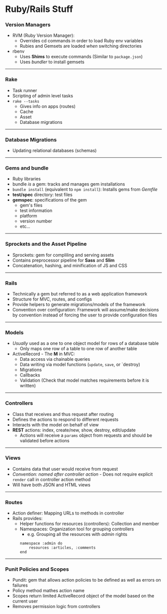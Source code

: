 # Ruby/Rails Stuff

### Version Managers
- RVM (Ruby Version Manager): 
  - Overrides cd commands in order to load Ruby env variables
  - Rubies and Gemsets are loaded *when* switching directories
- rbenv
  - Uses **Shims** to execute commands (Similar to `package.json`)
  - Uses *bundler* to install gemsets
  
---
### Rake
- Task runner
- Scripting of admin level tasks
- `rake --tasks`
  - Gives info on apps (routes)
  - Cache
  - Asset
  - Database migrations

---
### Database Migrations
- Updating relational databases (schemas)

---
### Gems and bundle
- Ruby libraries
- bundle *is* a gem: tracks and manages gem installations
- `bundle install` (equivalent to `npm install`): Installs gems from *Gemfile*
- **test/spec** directory: test files
- **gemspec**: specifications of the gem
  - gem's files
  - test information
  - platform
  - version number
  - etc...

---
### Sprockets and the Asset Pipeline
  - Sprockets: gem for compliling and serving assets
  - Contains preprocessor pipeline for **Sass** and **Slim**
  - Concatenation, hashing, and minification of JS and CSS
  
---
### Rails
  - Technically a gem but referred to as a web application framework
  - Structure for MVC, routes, and configs
  - Provide helpers to generate migrations/models of the framework
  - Convention over configuration: Framework will assume/make decisions by convention instead of forcing the user to provide configuration files
  
---
### Models
  - *Usually* used as a one to one object model for rows of a database table
    - Only maps one row of a table to one row of another table
  - ActiveRecord - The **M** in MVC:
    - Data access via chainable queries
    - Data writing via model functions (`update`, `save`, or `destroy)
    - Migrations
    - Callbacks
    - Validation (Check that model matches requirements before it is written)

---
### Controllers
  - Class that receives and thus request after routing
  - Defines the actions to respond to different requests
  - Interacts with the model on behalf of view
  - **REST** actions: index, create/new, show, destroy, edit/update
    - Actions will receive a `params` object from requests and should be validated before actions
    
---
### Views
  - Contains data that user would receive from request 
  - *Convention: named after controller action* - Does not require explicit `render` call in controller action method
  - Will have both JSON and HTML views
  
---
### Routes
  - Action definer: Mapping URLs to methods in controller
  - Rails provides:
    - Helper functions for resources (controllers): Collection and member
    - Namespaces: Organization tool for grouping controllers
      - e.g. Grouping all the resources with *admin* rights
      ```
      namespace :admin do
          resources :articles, :comments
      end
      ```
      
---
### Punit Policies and Scopes
  - Pundit: gem that allows action policies to be defined as well as errors on failures
  - Policy method mathes action name
  - Scopes return limited ActiveRecord object of the model based on the current user
  - Removes permission logic from controllers
